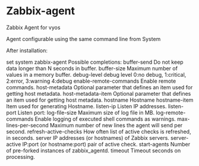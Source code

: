 # Zabbix-agent
Zabbix Agent for vyos

Agent configurable using the same command line from System

After installation:

set system zabbix-agent 
Possible completions:
   buffer-send  Do not keep data longer than N seconds in buffer.
   buffer-size  Maximum number of values in a memory buffer.
   debug-level  debug level 0:no debug, 1:critical, 2:error, 3:warning 4:debug
   enable-remote-commands  Enable remote commands.
   host-metadata  Optional parameter that defines an item used for getting host metadata.
   host-metadata-item   Optional parameter that defines an item used for getting host metadata.
   hostname     Hostname
   hostname-item   Item used for generating Hostname.
   listen-ip    Listen IP addresses.
   listen-port  Listen port:
   log-file-size    Maximum size of log file in MB.
   log-remote-commands    Enable logging of executed shell commands as warnings.
   max-lines-per-second   Maximum number of new lines the agent will send per second.
   refresh-active-checks  How often list of active checks is refreshed, in seconds.
   server       IP addresses (or hostnames) of Zabbix servers.
   server-active   IP:port (or hostname:port) pair of active check.
   start-agents Number of pre-forked instances of zabbix_agentd.
   timeout      Timeout seconds on processing.
